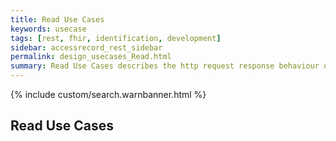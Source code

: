 ```yaml
---
title: Read Use Cases
keywords: usecase
tags: [rest, fhir, identification, development]
sidebar: accessrecord_rest_sidebar
permalink: design_usecases_Read.html
summary: Read Use Cases describes the http request response behaviour of the endpoints and methods supported by the FHIR&reg; Reasonable Adjustments API to Read resources
---
```

{% include custom/search.warnbanner.html %}

## Read Use Cases

